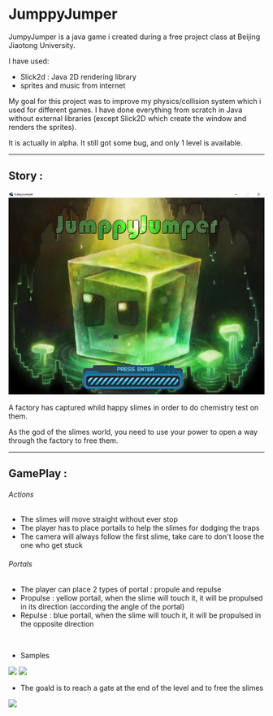# JumppyJumper

JumpyJumper is a java game i created during a free project class at Beijing Jiaotong University.

I have used:
- Slick2d : Java 2D rendering library
- sprites and music from internet

My goal for this project was to improve my physics/collision system which i used for different games.
I have done everything from scratch in Java without external libraries (except Slick2D which create the window and renders the  sprites).

It is actually in alpha. It still got some bug, and only 1 level is available.

-------------------------------------------------------------------------------------------  
## Story :  

<img src="ReadMe-images/jj-loading.PNG" height="400">

A factory has captured whild happy slimes in order to do chemistry test on them.

As the god of the slimes world, you need to use your power to open a way through the factory to free them.

-------------------------------------------------------------------------------------------  
## GamePlay :  

###### Actions
- The slimes will move straight without ever stop
- The player has to place portails to help the slimes for dodging the traps
- The camera will always follow the first slime, take care to don't loose the one who get stuck

###### Portals
- The player can place 2 types of portal : propule and repulse
- Propulse : yellow portail, when the slime will touch it, it will be propulsed in its direction (according the angle of the portal)
- Repulse : blue portail, when the slime will touch it, it will be propulsed in the opposite direction

<br/>

- Samples
<img src="ReadMe-images/jj-move1.gif" height="400">
<img src="ReadMe-images/jj-move2.gif" height="400">


- The goald is to reach a gate at the end of the level and to free the slimes
<img src="ReadMe-images/jj-end.gif" height="400">
